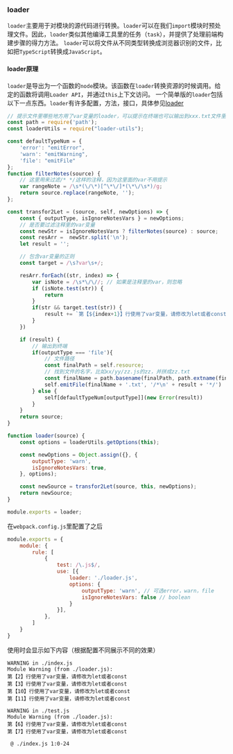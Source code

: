 ### loader
`loader`主要用于对模块的源代码进行转换。`loader`可以在我们`import`模块时预处理文件。因此，`loader`类似其他编译工具里的任务（`task`），并提供了处理前端构建步骤的得力方法。
`loader`可以将文件从不同类型转换成浏览器识别的文件，比如把`TypeScript`转换成`JavaScript`。

#### loader原理
`loader`是导出为一个函数的`node`模块。该函数在`loader`转换资源的时候调用。给定的函数将调用`Loader API`，并通过`this`上下文访问。
一个简单版的`loader`包括以下一点东西。`loader`有许多配置，方法，接口，具体参见[loader](https://www.webpackjs.com/api/loaders/)

```js
// 提示文件里哪些地方用了var变量的loader，可以提示在终端也可以输出到xxx.txt文件里
const path = require('path');
const loaderUtils = require("loader-utils");

const defaultTypeNum = {
    'error': "emitError",
    'warn': "emitWarning",
    'file': "emitFile"
};
function filterNotes(source) {
    // 这里用来过滤/* */这样的注释，因为这里面的var不用提示
    var rangeNote = /\s*(\/\*)[^\*\/]*(\*\/\s*)/g;
    return source.replace(rangeNote, '');
};

const transfor2Let = (source, self, newOptions) => {
    const { outputType, isIgnoreNotesVars } = newOptions;
    // 是否要过滤注释里的var变量
    const newStr = isIgnoreNotesVars ? filterNotes(source) : source;
    const resArr =  newStr.split('\n');
    let result = '';

    // 包含var变量的正则
    const target = /\s?var\s+/;

    resArr.forEach((str, index) => {
        var isNote = /\s*\/\//; // 如果是注释里的var，则忽略
        if (isNote.test(str)) {
            return
        }
        if(str && target.test(str)) {
            result += `第【${index+1}】行使用了var变量，请修改为let或者const\n`;
        }
    })

    if (result) {
        // 输出到终端
        if(outputType === 'file'){
            // 文件路径
            const finalPath = self.resource;
            // 找到文件的名字，比如xx/yy/zz.js的zz，并拼成zz.txt
            const finalName = path.basename(finalPath, path.extname(finalPath));
            self.emitFile(finalName + '.txt', '/*\n' + result + '*/')
        } else {
            self[defaultTypeNum[outputType]](new Error(result))
        }
    }
    return source;
}

function loader(source) {
    const options = loaderUtils.getOptions(this);

    const newOptions = Object.assign({}, {
        outputType: 'warn',
        isIgnoreNotesVars: true,
    }, options);

    const newSource = transfor2Let(source, this, newOptions);
    return newSource;
}

module.exports = loader;
```

在`webpack.config.js`里配置了之后
```js
module.exports = {
    module: {
        rule: [
            {
                test: /\.js$/,
                use: [{
                    loader: './loader.js',
                    options: {
                        outputType: 'warn', // 可选error，warn，file
                        isIgnoreNotesVars: false // boolean
                    }
                }],
            },
        ]
    }
}
```
使用时会显示如下内容（根据配置不同展示不同的效果）
```
WARNING in ./index.js
Module Warning (from ./loader.js):
第【2】行使用了var变量，请修改为let或者const
第【3】行使用了var变量，请修改为let或者const
第【10】行使用了var变量，请修改为let或者const
第【11】行使用了var变量，请修改为let或者const

WARNING in ./test.js
Module Warning (from ./loader.js):
第【6】行使用了var变量，请修改为let或者const
第【7】行使用了var变量，请修改为let或者const

 @ ./index.js 1:0-24
```